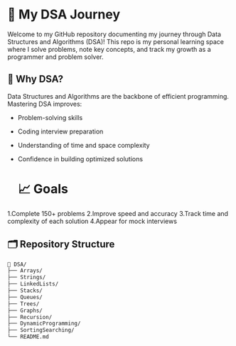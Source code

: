 
# 🚀 My DSA Journey

Welcome to my GitHub repository documenting my journey through Data Structures and Algorithms (DSA)! This repo is my personal learning space where I solve problems, note key concepts, and track my growth as a programmer and problem solver.

## 📌 Why DSA?

Data Structures and Algorithms are the backbone of efficient programming. Mastering DSA improves:
- Problem-solving skills
- Coding interview preparation
- Understanding of time and space complexity
- Confidence in building optimized solutions

  # 📈 Goals
1.Complete 150+ problems
2.Improve speed and accuracy
3.Track time and complexity of each solution
4.Appear for mock interviews

## 🗂️ Repository Structure

```bash
📁 DSA/
├── Arrays/
├── Strings/
├── LinkedLists/
├── Stacks/
├── Queues/
├── Trees/
├── Graphs/
├── Recursion/
├── DynamicProgramming/
├── SortingSearching/
└── README.md



